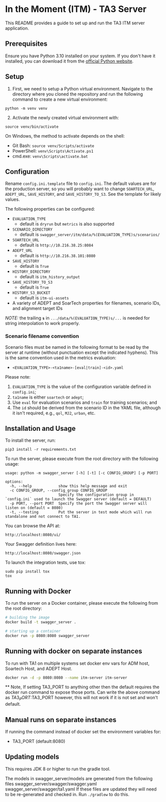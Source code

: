 # In the Moment (ITM) - TA3 Server

This README provides a guide to set up and run the TA3 ITM server application.

## Prerequisites

Ensure you have Python 3.10 installed on your system. If you don't have it installed, you can download it from the [official Python website](https://www.python.org/downloads/).

## Setup

1. First, we need to setup a Python virtual environment. Navigate to the directory where you cloned the repository and run the following command to create a new virtual environment:

```
python -m venv venv
```

2. Activate the newly created virtual environment with:

```
source venv/bin/activate
```

On Windows, the method to activate depends on the shell:
- Git Bash: `source venv/Scripts/activate`
- PowerShell: `venv\Scripts\Activate.ps1`
- cmd.exe: `venv\Scripts\activate.bat`


## Configuration

Rename `config.ini.template` file to `config.ini`. The default values are for the production server, so you
will probably want to change `SOARTECH_URL`, `ADEPT_URL`, `SAVE_HISTORY`, and `SAVE_HISTORY_TO_S3`.
See the template for likely values.

The following properties can be configured:
- `EVALUATION_TYPE` 
    - default is `dryrun` but `metrics` is also supported
- `SCENARIO_DIRECTORY`
    - default is `swagger_server/itm/data/%(EVALUATION_TYPE)s/scenarios/`
- `SOARTECH_URL`
    - default is `http://10.216.38.25:8084`
- `ADEPT_URL`
    - default is `http://10.216.38.101:8080`
- `SAVE_HISTORY`
    - default is `True`
- `HISTORY_DIRECTORY`
    - default is `itm_history_output`
- `SAVE_HISTORY_TO_S3`
    - default is `True`
- `HISTORY_S3_BUCKET`
    - default is `itm-ui-assets`
- A variety of ADEPT and SoarTech properties for filenames, scenario IDs, and alignment target IDs

*NOTE:* the trailing **`s`** in `.../data/%(EVALUATION_TYPE)s/...` is needed for string interpolation to work properly.

### Scenario filename convention
Scenario files must be named in the following format to be read by the server at runtime (without punctuation except the indicated hyphens).
This is the same convention used in the metrics evaluation:
- `<EVALUATION_TYPE>-<ta1name>-[eval|train]-<id>.yaml`

Please note:
1. `EVALUATION_TYPE` is the value of the configuration variable defined in `config.ini`;
2. `ta1name` is either `soartech` or `adept`;
3. Use `eval` for evaluation scenarios and `train` for training scenarios; and
4. The `id` should be derived from the scenario ID in the YAML file, although it isn't required, e.g., `qol`, `MJ2`, `urban`, etc.


## Installation and Usage
To install the server, run:
```
pip3 install -r requirements.txt
```

To run the server, please execute from the root directory with the following usage:
```
usage: python -m swagger_server [-h] [-t] [-c CONFIG_GROUP] [-p PORT]

options:
  -h, --help            show this help message and exit
  -c CONFIG_GROUP, --config_group CONFIG_GROUP
                        Specify the configuration group in `config.ini` used to launch the Swagger server (default = DEFAULT)
  -p PORT, --port PORT  Specify the port the Swagger server will listen on (default = 8080)
  -t, --testing         Put the server in test mode which will run standalone and not connect to TA1.
```

You can browse the API at:

```
http://localhost:8080/ui/
```

Your Swagger definition lives here:

```
http://localhost:8080/swagger.json
```

To launch the integration tests, use tox:
```
sudo pip install tox
tox
```

## Running with Docker

To run the server on a Docker container, please execute the following from the root directory:

```bash
# building the image
docker build -t swagger_server .

# starting up a container
docker run -p 8080:8080 swagger_server
```

## Running with docker on separate instances
To run with TA1 on multiple systems set docker env vars for ADM host, Soartech Host, and ADEPT Host.
```bash
docker run -d -p 8080:8080 --name itm-server itm-server
```
** Note, If setting TA3_PORT to anything other then the default requires the docker run command to expose those ports. 
Can write the above command as $TA3_PORT:$TA3_PORT however, this will not work if it is not set and won't default.

## Manual runs on separate instances
If running the command instead of docker set the environment variables for:
- TA3_PORT (default:8080)

## Updating models
This requires JDK 8 or higher to run the gradle tool.

The models in swagger_server/models are generated from the following files
    swagger_server/swagger/swagger.yaml
    swagger_server/swagger/ta1.yaml
If these files are updated they will need to be re-generated and checked in.
Run `./gradlew` to do this.
